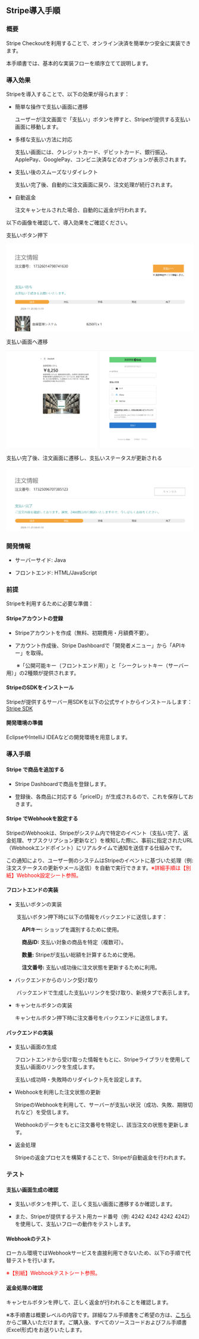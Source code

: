 ## Stripe導入手順

### 概要

Stripe Checkoutを利用することで、オンライン決済を簡単かつ安全に実装できます。

本手順書では、基本的な実装フローを順序立てて説明します。



### 導入効果

Stripeを導入することで、以下の効果が得られます：

- 簡単な操作で支払い画面に遷移
  
  ユーザーが注文画面で「支払い」ボタンを押すと、Stripeが提供する支払い画面に移動します。

- 多様な支払い方法に対応
  
  支払い画面には、クレジットカード、デビットカード、銀行振込、ApplePay、GooglePay、コンビニ決済などのオプションが表示されます。

- 支払い後のスムーズなリダイレクト
  
  支払い完了後、自動的に注文画面に戻り、注文処理が続行されます。

- 自動返金
  
  注文キャンセルされた場合、自動的に返金が行われます。
  
  

以下の画像を確認して、導入効果をご確認ください。

支払いボタン押下

![](./images/01.png)



支払い画面へ遷移

![./images/02.png](./images/02.png)



支払い完了後、注文画面に遷移し、支払いステータスが更新される

![](./images/03.png)

##### 

### 開発情報

- サーバーサイド:  Java

- フロントエンド:  HTML/JavaScript

#### 

### 前提

Stripeを利用するために必要な準備：

#### Stripeアカウントの登録

- Stripeアカウントを作成（無料、初期費用・月額費不要）。

- アカウント作成後、Stripe Dashboardで「開発者メニュー」から「APIキー」を取得。

　　※「公開可能キー（フロントエンド用）」と「シークレットキー（サーバー用）」の2種類が提供されます。

#### StripeのSDKをインストール

Stripeが提供するサーバー用SDKを以下の公式サイトからインストールします：[Stripe SDK](https://docs.stripe.com/sdks)

#### 開発環境の準備

EclipseやIntelliJ IDEAなどの開発環境を用意します。

##### 

### 導入手順

#### Stripe で商品を追加する

- Stripe Dashboardで商品を登録します。

- 登録後、各商品に対応する「priceID」が生成されるので、これを保存しておきます。

#### Stripe でWebhookを設定する

StripeのWebhookは、Stripeがシステム内で特定のイベント（支払い完了、返金処理、サブスクリプション更新など）を検知した際に、事前に指定されたURL（Webhookエンドポイント）にリアルタイムで通知を送信する仕組みです。

この通知により、ユーザー側のシステムはStripeのイベントに基づいた処理（例: 注文ステータスの更新やメール送信）を自動で実行できます。<span style="color: red;">※詳細手順は【別紙】Webhook設定シート参照。</span>

#### フロントエンドの実装

- 支払いボタンの実装

　　支払いボタン押下時に以下の情報をバックエンドに送信します：

　　　**APIキー:** ショップを識別するために使用。　

　　　**商品ID:** 支払い対象の商品を特定（複数可）。

　　　**数量:** Stripeが支払い総額を計算するために使用。

　　　**注文番号:** 支払い成功後に注文状態を更新するために利用。

- バックエンドからのリンク受け取り

　　バックエンドで生成した支払いリンクを受け取り、新規タブで表示します。

- キャンセルボタンの実装
  
  キャンセルボタン押下時に注文番号をバックエンドに送信します。

#### バックエンドの実装

- 支払い画面の生成
  
  フロントエンドから受け取った情報をもとに、Stripeライブラリを使用して支払い画面のリンクを生成します。
  
  支払い成功時・失敗時のリダイレクト先を設定します。

- Webhookを利用した注文状態の更新
  
  StripeのWebhookを利用して、サーバーが支払い状況（成功、失敗、期限切れなど）を受信します。
  
  Webhookのデータをもとに注文番号を特定し、該当注文の状態を更新します。

- 返金処理
  
  Stripeの返金プロセスを構築することで、Stripeが自動返金を行われます。



### テスト

#### 支払い画面生成の確認

- 支払いボタンを押して、正しく支払い画面に遷移するか確認します。

- また、Stripeが提供するテスト用カード番号（例: 4242 4242 4242 4242）を使用して、支払いフローの動作をテストします。

#### Webhookのテスト

ローカル環境ではWebhookサービスを直接利用できないため、以下の手順で代替テストを行います。

<p><span style="color: red;">※【別紙】Webhookテストシート参照。</span></p>

#### 返金処理の確認

キャンセルボタンを押して、正しく返金が行われることを確認します。



※本手順書は概要レベルの内容です。詳細なフル手順書をご希望の方は、[こちら](https://www.umesoft.jp/goods/detail/2)からご購入いただけます。ご購入後、すべてのソースコードおよびフル手順書(Excel形式)をお送りいたします。
